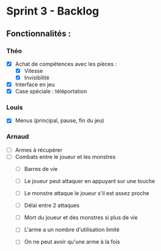 # Sprint 3 - Backlog

## Fonctionnalités :

### Théo

- [X] Achat de compétences avec les pièces :
  - [X] Vitesse
  - [X] Invisibilité
- [X] Interface en jeu
- [X] Case spéciale : téléportation

### Louis

- [X] Menus (principal, pause, fin du jeu)

### Arnaud

- [ ] Armes à récupérer
- [ ] Combats entre le joueur et les monstres
  - [ ] Barres de vie
  - [ ] Le joueur peut attaquer en appuyant sur une touche
  - [ ] Le monstre attaque le joueur s'il est assez proche
  - [ ] Délai entre 2 attaques
  - [ ] Mort du joueur et des monstres si plus de vie
  - [ ] L'arme a un nombre d'utilisation limité
  - [ ] On ne peut avoir qu'une arme à la fois

